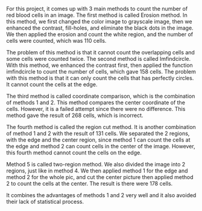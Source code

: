 For this project, it comes up with 3 main methods to count the number of red blood cells in an image.  The first method is called Erosion method.  In this method, we first changed the color image to grayscale image, then we enhanced the contrast, fill-holes, and eliminate the black dots in the image.  We then applied the erosion and count the white region, and the number of cells were counted, which was 110 cells.  

The problem of this method is that it cannot count the overlapping cells and some cells were counted twice.  The second method is called Imfindcircle.  With this method, we enhanced the contrast first, then applied the function imfindcircle to count the number of cells, which gave 158 cells.  The problem with this method is that it can only count the cells that has perfectly circles.  It cannot count the cells at the edge.

The third method is called coordinate comparison, which is the combination of methods 1 and 2.  This method compares the center coordinate of the cells.  However, it is a failed attempt since there were no difference.  This method gave the result of 268 cells, which is incorrect.

The fourth method is called the region cut method.  It is another combination of method 1 and 2 with the result of 131 cells.  We separated the 2 regions, with the edge and the center region, since method 1 can count the cells at the edge and method 2 can count cells in the center of the image.  However, this fourth method cannot count the cells on the edge.

Method 5 is called two-region method.  We also divided the image into 2 regions, just like in method 4.  We then applied method 1 for the edge and method 2 for the whole pic, and cut the center picture then applied method 2 to count the cells at the center.  The result is there were 178 cells. 

It combines the advantages of methods 1 and 2 very well and it also avoided their lack of statistical process.
